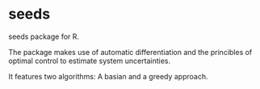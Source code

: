 # seeds
seeds package for R.

The package makes use of automatic differentiation and the princibles of optimal control to estimate system uncertainties.

It features two algorithms: A basian and a greedy approach.
